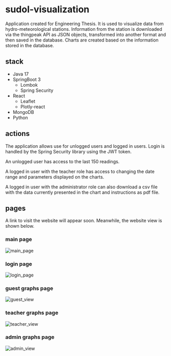 # sudol-visualization

Application created for Engineering Thesis. It is used to visualize data from hydro-meteorological stations. Information from the station is downloaded via the thingpeak API as JSON objects, transformed into another format and then saved in the database. Charts are created based on the information stored in the database.

## stack
- Java 17
- SpringBoot 3
    - Lombok
    - Spring Security
- React
    - Leaflet
    - Plotly-react
- MongoDB
- Python 

## actions
The application allows use for unlogged users and logged in users. Login is handled by the Spring Security library using the JWT token. 

An unlogged user has access to the last 150 readings.

A logged in user with the teacher role has access to changing the date range and parameters displayed on the charts.

A logged in user with the administrator role can also download a csv file with the data currently presented in the chart and instructions as pdf file.

## pages
A link to visit the website will appear soon. Meanwhile, the website view is shown below.
### main page
![main_page](https://github.com/kbcodec/sudol-visualization/assets/103029426/be3cdf3e-d593-419b-a3d2-db4e009e37bb)

### login page
![login_page](https://github.com/kbcodec/sudol-visualization/assets/103029426/7bef0af9-7304-4050-a096-cd4208479885)

### guest graphs page
![guest_view](https://github.com/kbcodec/sudol-visualization/assets/103029426/09bfcbd5-8297-4f04-8ba4-2092adbfb823)

### teacher graphs page
![teacher_view](https://github.com/kbcodec/sudol-visualization/assets/103029426/bcbf2271-68ff-4c30-b86c-908a4338f903)

### admin graphs page
![admin_view](https://github.com/kbcodec/sudol-visualization/assets/103029426/b60c4de0-d2a7-4bf2-ab13-5ed13b5a687e)


